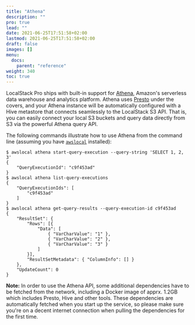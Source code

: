 ```yaml
---
title: "Athena"
description: ""
pro: true
lead: ""
date: 2021-06-25T17:51:58+02:00
lastmod: 2021-06-25T17:51:58+02:00
draft: false
images: []
menu:
  docs:
    parent: "reference"
weight: 340
toc: true
---
```

LocalStack Pro ships with built-in support for [Athena](https://aws.amazon.com/athena), Amazon's serverless data warehouse and analytics platform. Athena uses [Presto](https://prestodb.github.io/) under the covers, and your Athena instance will be automatically configured with a Hive metastore that connects seamlessly to the LocalStack S3 API. That is, you can easily connect your local S3 buckets and query data directly from S3 via the powerful Athena query API.

The following commands illustrate how to use Athena from the command line (assuming you have [`awslocal`](https://github.com/localstack/awscli-local) installed):
```
$ awslocal athena start-query-execution --query-string 'SELECT 1, 2, 3'
{
    "QueryExecutionId": "c9f453ad"
}
$ awslocal athena list-query-executions
{
    "QueryExecutionIds": [
        "c9f453ad"
    ]
}
$ awslocal athena get-query-results --query-execution-id c9f453ad
{
    "ResultSet": {
        "Rows": [{
            "Data": [
                { "VarCharValue": "1" },
                { "VarCharValue": "2" },
                { "VarCharValue": "3" }
            ]
        }],
        "ResultSetMetadata": { "ColumnInfo": [] }
    },
    "UpdateCount": 0
}
```

**Note:** In order to use the Athena API, some additional dependencies have to be fetched from the network, including a Docker image of apprx. 1.2GB which includes Presto, Hive and other tools. These dependencies are automatically fetched when you start up the service, so please make sure you're on a decent internet connection when pulling the dependencies for the first time.
